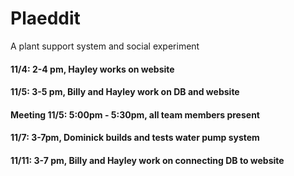 # Plaeddit
A plant support system and social experiment

#### 11/4: 2-4 pm, Hayley works on website
#### 11/5: 3-5 pm, Billy and Hayley work on DB and website
#### Meeting 11/5: 5:00pm - 5:30pm, all team members present
#### 11/7: 3-7pm, Dominick builds and tests water pump system
#### 11/11: 3-7 pm, Billy and Hayley work on connecting DB to website

